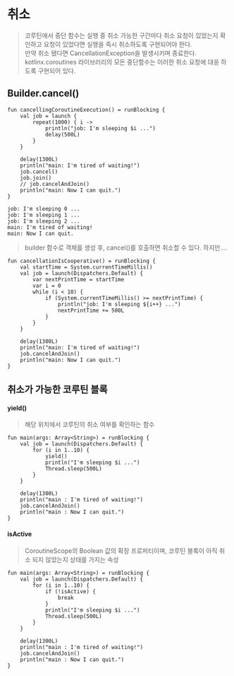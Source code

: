 # 취소
> 코루틴에서 중단 함수는 실행 중 취소 가능한 구간마다 취소 요청이 있었는지 확인하고 요청이 있었다면 실행을 즉시 취소하도록 구현되어야 한다.  
만약 취소 됐다면 CancellationException을 발생시키며 종료한다.  
kotlinx.coroutines 라이브러리의 모든 중단함수는 이러한 취소 요청에 대응 하도록 구현되어 있다.

## Builder.cancel()
```
fun cancellingCoroutineExecution() = runBlocking {
    val job = launch {
        repeat(1000) { i ->
            println("job: I'm sleeping $i ...")
            delay(500L)
        }
    }
    
    delay(1300L)
    println("main: I'm tired of waiting!")
    job.cancel()
    job.join()
    // job.cancelAndJoin()
    println("main: Now I can quit.")
}

job: I'm sleeping 0 ...
job: I'm sleeping 1 ...
job: I'm sleeping 2 ...
main: I'm tired of waiting!
main: Now I can quit.
```

> builder 함수로 객체를 생성 후, cancel()를 호출하면 취소할 수 있다. 하지만....

```
fun cancellationIsCooperative() = runBlocking {
    val startTime = System.currentTimeMillis()
    val job = launch(Dispatchers.Default) {
        var nextPrintTime = startTime
        var i = 0
        while (i < 10) {
            if (System.currentTimeMillis() >= nextPrintTime) {
                println("job: I'm sleeping ${i++} ...")
                nextPrintTime += 500L
            }
        }
    }
  
    delay(1300L)
    println("main: I'm tired of waiting!")
    job.cancelAndJoin()
    println("main: Now I can quit.")
}
```

## 취소가 가능한 코루틴 블록
#### yield()
> 해당 위치에서 코루틴의 취소 여부를 확인하는 함수

```
fun main(args: Array<String>) = runBlocking {
    val job = launch(Dispatchers.Default) {
        for (i in 1..10) {
            yield()
            println("I'm sleeping $i ...")
            Thread.sleep(500L)
        }
    }

    delay(1300L)
    println("main : I'm tired of waiting!")
    job.cancelAndJoin()
    println("main : Now I can quit.")
}
```

#### isActive
> CoroutineScope의 Boolean 값의 확장 프로퍼티이며, 코루틴 블록이 아직 취소 되지 않았는지 상태를 가지는 속성

```
fun main(args: Array<String>) = runBlocking {
    val job = launch(Dispatchers.Default) {
        for (i in 1..10) {
            if (!isActive) {
                break
            }
            println("I'm sleeping $i ...")
            Thread.sleep(500L)
        }
    }

    delay(1300L)
    println("main : I'm tired of waiting!")
    job.cancelAndJoin()
    println("main : Now I can quit.")
}
```
